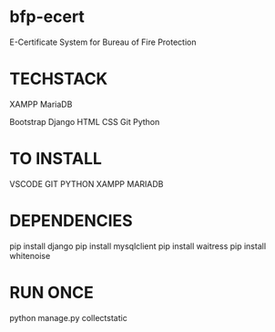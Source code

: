 # bfp-ecert
E-Certificate System for Bureau of Fire Protection

# TECHSTACK
XAMPP
MariaDB

Bootstrap
Django
HTML
CSS
Git
Python

# TO INSTALL
VSCODE
GIT
PYTHON
XAMPP
MARIADB

# DEPENDENCIES
pip install django
pip install mysqlclient
pip install waitress
pip install whitenoise

# RUN ONCE
python manage.py collectstatic